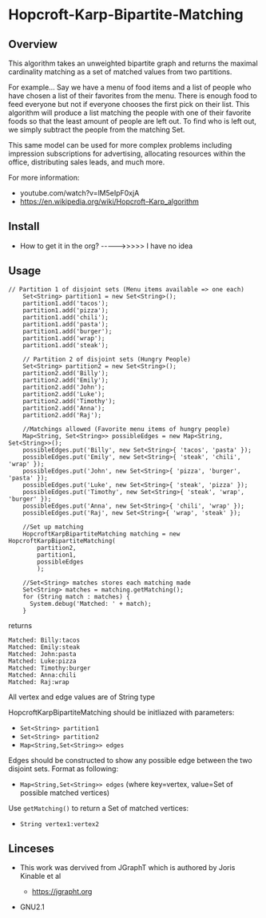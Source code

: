 # Hopcroft-Karp-Bipartite-Matching

## Overview

This algorithm takes an unweighted bipartite graph and returns the maximal cardinality matching as
a set of matched values from two partitions.

For example... Say we have a menu of food items and a list of people who have chosen a list of their favorites from the menu. There is enough food to feed everyone but not if everyone chooses the first pick on their list. This algorithm will produce a list matching the people with one of their favorite foods so that the least amount of people are left out. To find who is left out, we simply subtract the people from the matching Set.

This same model can be used for more complex problems including impression subscriptions for advertising, allocating resources within the office, distributing sales leads, and much more.

For more information:

- youtube.com/watch?v=lM5eIpF0xjA
- https://en.wikipedia.org/wiki/Hopcroft–Karp_algorithm

## Install

- How to get it in the org? ----->>>>> I have no idea

## Usage

```
// Partition 1 of disjoint sets (Menu items available => one each)
    Set<String> partition1 = new Set<String>();
    partition1.add('tacos');
    partition1.add('pizza');
    partition1.add('chili');
    partition1.add('pasta');
    partition1.add('burger');
    partition1.add('wrap');
    partition1.add('steak');

    // Partition 2 of disjoint sets (Hungry People)
    Set<String> partition2 = new Set<String>();
    partition2.add('Billy');
    partition2.add('Emily');
    partition2.add('John');
    partition2.add('Luke');
    partition2.add('Timothy');
    partition2.add('Anna');
    partition2.add('Raj');

    //Matchings allowed (Favorite menu items of hungry people)
    Map<String, Set<String>> possibleEdges = new Map<String, Set<String>>();
    possibleEdges.put('Billy', new Set<String>{ 'tacos', 'pasta' });
    possibleEdges.put('Emily', new Set<String>{ 'steak', 'chili', 'wrap' });
    possibleEdges.put('John', new Set<String>{ 'pizza', 'burger', 'pasta' });
    possibleEdges.put('Luke', new Set<String>{ 'steak', 'pizza' });
    possibleEdges.put('Timothy', new Set<String>{ 'steak', 'wrap', 'burger' });
    possibleEdges.put('Anna', new Set<String>{ 'chili', 'wrap' });
    possibleEdges.put('Raj', new Set<String>{ 'wrap', 'steak' });

    //Set up matching
    HopcroftKarpBipartiteMatching matching = new HopcroftKarpBipartiteMatching(
        partition2,
        partition1,
        possibleEdges
        );

    //Set<String> matches stores each matching made
    Set<String> matches = matching.getMatching();
    for (String match : matches) {
      System.debug('Matched: ' + match);
    }
```

returns

```
Matched: Billy:tacos
Matched: Emily:steak
Matched: John:pasta
Matched: Luke:pizza
Matched: Timothy:burger
Matched: Anna:chili
Matched: Raj:wrap
```

All vertex and edge values are of String type

HopcroftKarpBipartiteMatching should be initliazed with parameters:

- `Set<String> partition1`
- `Set<String> partition2`
- `Map<String,Set<String>> edges`

Edges should be constructed to show any possible edge between the two disjoint sets.
Format as following:

- `Map<String,Set<String>> edges` (where key=vertex, value=Set of possible matched vertices)

Use `getMatching()` to return a Set of matched vertices:

- `String vertex1:vertex2`

## Linceses

- This work was dervived from JGraphT which is authored by Joris Kinable et al

  - https://jgrapht.org

- GNU2.1
